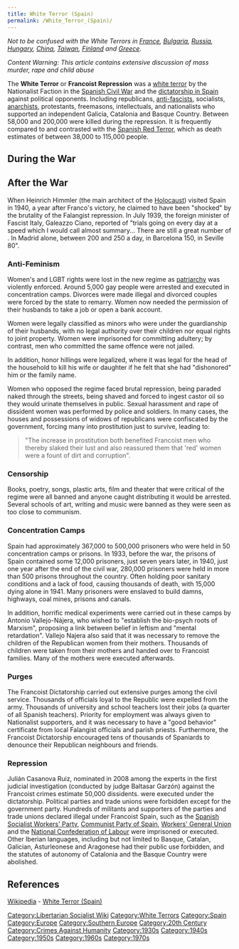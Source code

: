 ```yaml
---
title: White Terror (Spain)
permalink: /White_Terror_(Spain)/
---
```


*Not to be confused with the White Terrors in
[France](White_Terror_(France) "wikilink"),
[Bulgaria](White_Terror_(Bulgaria) "wikilink"),
[Russia](White_Terror_(Russia) "wikilink"),
[Hungary](White_Terror_(Hungary) "wikilink"),
[China](White_Terror_(China) "wikilink"),
[Taiwan](White_Terror_(Taiwan) "wikilink"),
[Finland](White_Terror_(Finland) "wikilink") and
[Greece](White_Terror_(Greece) "wikilink").*

*Content Warning: This article contains extensive discussion of mass
murder, rape and child abuse*

The **White Terror** or **Francoist Repression** was a [white
terror](White_Terror "wikilink") by the Nationalist Faction in the
[Spanish Civil War](Spanish_Civil_War "wikilink") and the [dictatorship
in Spain](Franco_Dictatorship "wikilink") against political opponents.
Including republicans, [anti-fascists](Anti-Fascism "wikilink"),
socialists, [anarchists](Anarchism "wikilink"), protestants, freemasons,
intellectuals, and nationalists who supported an independent Galicia,
Catalonia and Basque Country. Between 58,000 and 200,000 were killed
during the repression. It is frequently compared to and contrasted with
the [Spanish Red Terror](Red_Terror_(Spain) "wikilink"), which as death
estimates of between 38,000 to 115,000 people.

## During the War

## After the War

When Heinrich Himmler (the main architect of the
[Holocaust](Holocaust "wikilink")) visited Spain in 1940, a year after
Franco's victory, he claimed to have been "shocked" by the brutality of
the Falangist repression. In July 1939, the foreign minister of Fascist
Italy, Galeazzo Ciano, reported of "trials going on every day at a speed
which I would call almost summary... There are still a great number of .
In Madrid alone, between 200 and 250 a day, in Barcelona 150, in Seville
80".

### Anti-Feminism

Women's and LGBT rights were lost in the new regime as
[patriarchy](patriarchy "wikilink") was violently enforced. Around 5,000
gay people were arrested and executed in concentration camps. Divorces
were made illegal and divorced couples were forced by the state to
remarry. Women now needed the permission of their husbands to take a job
or open a bank account.

Women were legally classified as minors who were under the guardianship
of their husbands, with no legal authority over their children nor equal
rights to joint property. Women were imprisoned for committing adultery;
by contrast, men who committed the same offence were not jailed.

In addition, honor hillings were legalized, where it was legal for the
head of the household to kill his wife or daughter if he felt that she
had "dishonored" him or the family name.

Women who opposed the regime faced brutal repression, being paraded
naked through the streets, being shaved and forced to ingest castor oil
so they would urinate themselves in public. Sexual harassment and rape
of dissident women was performed by police and soldiers. In many cases,
the houses and possessions of widows of republicans were confiscated by
the government, forcing many into prostitution just to survive, leading
to:

> "The increase in prostitution both benefited Francoist men who thereby
> slaked their lust and also reassured them that 'red' women were a
> fount of dirt and corruption".

### Censorship

Books, poetry, songs, plastic arts, film and theater that were critical
of the regime were all banned and anyone caught distributing it would be
arrested. Several schools of art, writing and music were banned as they
were seen as too close to communism.

### Concentration Camps

Spain had approximately 367,000 to 500,000 prisoners who were held in 50
concentration camps or prisons. In 1933, before the war, the prisons of
Spain contained some 12,000 prisoners, just seven years later, in 1940,
just one year after the end of the civil war, 280,000 prisoners were
held in more than 500 prisons throughout the country. Often holding poor
sanitary conditions and a lack of food, causing thousands of death, with
15,000 dying alone in 1941. Many prisoners were enslaved to build damns,
highways, coal mines, prisons and canals.

In addition, horrific medical experiments were carried out in these
camps by Antonio Vallejo-Nájera, who wished to "establish the bio-psych
roots of Marxism", proposing a link between belief in leftism and
"mental retardation". Vallejo Najera also said that it was necessary to
remove the children of the Republican women from their mothers.
Thousands of children were taken from their mothers and handed over to
Francoist families. Many of the mothers were executed afterwards.

### Purges

The Francoist Dictatorship carried out extensive purges among the civil
service. Thousands of officials loyal to the Republic were expelled from
the army. Thousands of university and school teachers lost their jobs (a
quarter of all Spanish teachers). Priority for employment was always
given to Nationalist supporters, and it was necessary to have a "good
behavior" certificate from local Falangist officials and parish priests.
Furthermore, the Francoist Dictatorship encouraged tens of thousands of
Spaniards to denounce their Republican neighbours and friends.

### Repression

Julián Casanova Ruiz, nominated in 2008 among the experts in the first
judicial investigation (conducted by judge Baltasar Garzón) against the
Francoist crimes estimate 50,000 dissidents. were executed under the
dictatorship. Political parties and trade unions were forbidden except
for the government party. Hundreds of militants and supporters of the
parties and trade unions declared illegal under Francoist Spain, such as
the [Spanish Socialist Workers'
Party](Spanish_Socialist_Workers'_Party "wikilink"), [Communist Party of
Spain](Communist_Party_of_Spain "wikilink"), [Workers' General
Union](Workers'_General_Union_(Spain) "wikilink") and the [National
Confederation of
Labour](National_Confederation_of_Labour_(Spain) "wikilink") were
imprisoned or executed. Other Iberian languages, including but not
limited to Basque, Catalan, Galician, Asturleonese and Aragonese had
their public use forbidden, and the statutes of autonomy of Catalonia
and the Basque Country were abolished.

## References

[Wikipedia](Wikipedia "wikilink") - [White Terror
(Spain)](https://en.wikipedia.org/wiki/White_Terror_(Spain))

[Category:Libertarian Socialist
Wiki](Category:Libertarian_Socialist_Wiki "wikilink") [Category:White
Terrors](Category:White_Terrors "wikilink")
[Category:Spain](Category:Spain "wikilink")
[Category:Europe](Category:Europe "wikilink") [Category:Southern
Europe](Category:Southern_Europe "wikilink") [Category:20th
Century](Category:20th_Century "wikilink") [Category:Crimes Against
Humanity](Category:Crimes_Against_Humanity "wikilink")
[Category:1930s](Category:1930s "wikilink")
[Category:1940s](Category:1940s "wikilink")
[Category:1950s](Category:1950s "wikilink")
[Category:1960s](Category:1960s "wikilink")
[Category:1970s](Category:1970s "wikilink")